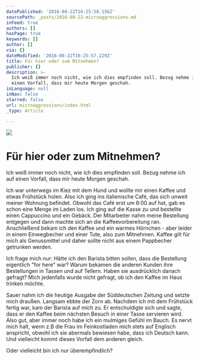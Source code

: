 ```yaml
---
datePublished: '2016-08-22T16:25:58.156Z'
sourcePath: _posts/2016-08-22-microaggressions.md
inFeed: true
authors: []
hasPage: true
keywords: []
author: []
via: {}
dateModified: '2016-08-22T16:25:57.229Z'
title: Für hier oder zum Mitnehmen?
publisher: {}
description: >-
  Ich weiß immer noch nicht, wie ich dies empfinden soll. Bezug nehme ich auf
  einen Vorfall, dass mir heute Morgen geschah.
inLanguage: null
inNav: false
starred: false
url: microaggressions/index.html
_type: Article

---
```

![](https://the-grid-user-content.s3-us-west-2.amazonaws.com/4fb5bb41-6b1e-4fd3-bbe5-484f0968ab5a.jpg)

# Für hier oder zum Mitnehmen?

Ich weiß immer noch nicht, wie ich dies empfinden soll. Bezug nehme ich auf einen Vorfall, dass mir heute Morgen geschah.

Ich war unterwegs im Kiez mit dem Hund und wollte mir einen Kaffee und etwas Frühstück holen. Also ich ging ins italienische Café, das sich unweit meiner Wohnung befindet. Obwohl das Café erst um 8:00 auf hat, gab es schon eine Menge im Laden los. Ich ging auf die Kasse zu und bestellte einen Cappuccino und ein Gebäck. Der Mitarbeiter nahm meine Bestellung entgegen und dann machte sich an die Kaffeevorbereitung ran. Anschließend bekam ich den Kaffee und ein warmes Hörnchen - aber leider in einem Einwegbecher und einer Tute, also zum Mitnehmen. Kaffee gilt für mich als Genussmittel und daher sollte nicht aus einem Pappbecher getrunken werden.

Ich frage mich nur: Hätte ich den Barista bitten sollen, dass die Bestellung eigentlich "for here" war? Warum bekamen die anderen Kunden ihre Bestellungen in Tassen und auf Tellern. Haben sie ausdrücklich danach gefragt? Mich jedenfalls wurde nicht gefragt, ob ich den Kaffee im Haus trinken möchte.

Sauer nahm ich die heutige Ausgabe der Süddeutschen Zeitung und setzte mich draußen. Langsam ebbte der Zorn ab. Nachdem ich mit dem Frühstück fertig war, kam der Barista auf mich zu. Er entschuldigte sich und sagte, dass er den Kaffee beim nächsten Besuch in einer Tasse servieren wird. Also gut, aber immer noch habe ich ein mulmiges Gefühl im Bauch. Es nervt mich halt, wenn z.B die Frau im Feinkostladen mich stets auf Englisch anspricht, obwohl ich sie abermals bewiesen habe, dass ich Deutsch kann. Und vielleicht kommt dieses Vorfall dem anderen gleich.

Oder vielleicht bin ich nur überempfindlich?